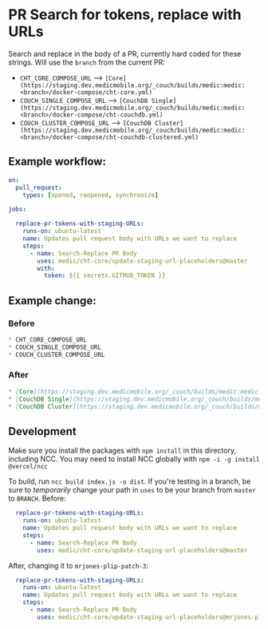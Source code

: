 # PR Search for tokens, replace with URLs

Search and replace in the body of a PR, currently hard coded for these strings. Will use the `branch` from the current PR:

* `CHT_CORE_COMPOSE_URL` --> `[Core](https://staging.dev.medicmobile.org/_couch/builds/medic:medic:<branch>/docker-compose/cht-core.yml)`
* `COUCH_SINGLE_COMPOSE_URL` --> `[CouchDB Single](https://staging.dev.medicmobile.org/_couch/builds/medic:medic:<branch>/docker-compose/cht-couchdb.yml)`
* `COUCH_CLUSTER_COMPOSE_URL` --> `[CouchDB Cluster](https://staging.dev.medicmobile.org/_couch/builds/medic:medic:<branch>/docker-compose/cht-couchdb-clustered.yml)`

## Example workflow:

```yaml
on:
  pull_request:
    types: [opened, reopened, synchronize]

jobs:

  replace-pr-tokens-with-staging-URLs:
    runs-on: ubuntu-latest
    name: Updates pull request body with URLs we want to replace
    steps:
      - name: Search-Replace PR Body
        uses: medic/cht-core/update-staging-url-placeholders@master
        with:
          token: ${{ secrets.GITHUB_TOKEN }}
```


## Example change:

### Before

```markdown
* CHT_CORE_COMPOSE_URL
* COUCH_SINGLE_COMPOSE_URL
* COUCH_CLUSTER_COMPOSE_URL
```

### After

```markdown
* [Core](https://staging.dev.medicmobile.org/_couch/builds/medic:medic:<branch>/docker-compose/cht-core.yml)
* [CouchDB Single](https://staging.dev.medicmobile.org/_couch/builds/medic:medic:<branch>/docker-compose/cht-couchdb.yml)
* [CouchDB Cluster](https://staging.dev.medicmobile.org/_couch/builds/medic:medic:<branch>/docker-compose/cht-couchdb-clustered.yml)
```

## Development

Make sure you install the packages with `npm install` in this directory, including NCC. You may need to install NCC
globally with `npm -i -g install @vercel/ncc`

To build, run `ncc build index.js -o dist`.  If you're testing in a branch, be sure to *temporarily* change your
path in `uses` to be your branch from `master` to `BRANCH`.  Before:

```yaml
  replace-pr-tokens-with-staging-URLs:
    runs-on: ubuntu-latest
    name: Updates pull request body with URLs we want to replace
    steps:
      - name: Search-Replace PR Body
        uses: medic/cht-core/update-staging-url-placeholders@master
```

After, changing it to `mrjones-plip-patch-3`:

```yaml
  replace-pr-tokens-with-staging-URLs:
    runs-on: ubuntu-latest
    name: Updates pull request body with URLs we want to replace
    steps:
      - name: Search-Replace PR Body
        uses: medic/cht-core/update-staging-url-placeholders@mrjones-plip-patch-3
```
